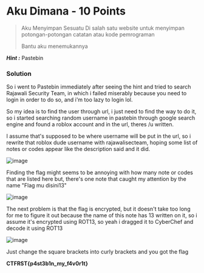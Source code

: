 # Aku Dimana - 10 Points
> Aku Menyimpan Sesuatu Di salah satu website untuk menyimpan potongan-potongan catatan atau kode pemrograman
>
> Bantu aku menemukannya

_**Hint :**_ Pastebin
### Solution
So i went to Pastebin immediately after seeing the hint and tried to search Rajawali Security Team, in which i failed miserably because you need to login in order to do so, and i'm too lazy to login lol.

So my idea is to find the user through url, i just need to find the way to do it, so i started searching random username in pastebin through google search engine and found a roblox account and in the url, theres /u written.

I assume that's supposed to be where username will be put in the url, so i rewrite that roblox dude username with rajawalisecteam, hoping some list of notes or codes appear like the description said and it did.

![image](https://github.com/user-attachments/assets/ac67d770-6170-4445-81c0-8525a401dd1f)

Finding the flag might seems to be annoying with how many note or codes that are listed here but, there's one note that caught my attention by the name "Flag mu disini13"

![image](https://github.com/user-attachments/assets/b0c23e65-088e-4ea8-bd19-87945f43e7fb)

The next problem is that the flag is encrypted, but it doesn't take too long for me to figure it out because the name of this note has 13 written on it, so i assume it's encrypted using ROT13, so yeah i dragged it to CyberChef and decode it using ROT13

![image](https://github.com/user-attachments/assets/cbf55bab-d7e9-42cc-a800-012833265128)

Just change the square brackets into curly brackets and you got the flag

**CTFRST{p4st3b1n_my_f4v0r1t}**
